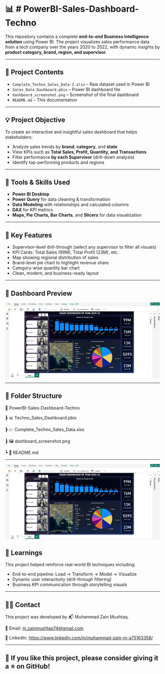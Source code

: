 # 📊 # PowerBI-Sales-Dashboard-Techno

This repository contains a complete **end-to-end Business Intelligence solution** using Power BI. The project visualizes sales performance data from a tech company over the years 2020 to 2022, with dynamic insights by **product category, brand, region, and supervisor**.

---

## 📁 Project Contents

- `Complete_Techno_Sales_Data-2.xlsx` – Raw dataset used in Power BI
- `Sales_Data_Dashboard.pbix` – Power BI dashboard file
- `dashboard_screenshot.png` – Screenshot of the final dashboard
- `README.md` – This documentation

---

## 💡 Project Objective

To create an interactive and insightful sales dashboard that helps stakeholders:
- Analyze sales trends by **brand**, **category**, and **state**
- View KPIs such as **Total Sales, Profit, Quantity, and Transactions**
- Filter performance **by each Supervisor** (drill-down analysis)
- Identify top-performing products and regions

---

## 🧰 Tools & Skills Used

- **Power BI Desktop**
- **Power Query** for data cleaning & transformation
- **Data Modeling** with relationships and calculated columns
- **DAX** for KPI metrics
- **Maps, Pie Charts, Bar Charts**, and **Slicers** for data visualization

---

## 📌 Key Features

- Supervisor-level drill-through (select any supervisor to filter all visuals)
- KPI Cards: Total Sales (99M), Total Profit (23M), etc.
- Map showing regional distribution of sales
- Brand-level pie chart to highlight revenue share
- Category-wise quantity bar chart
- Clean, modern, and business-ready layout

---

## 📸 Dashboard Preview

![Dashboard Screenshot](dashboard_screenshot.png)

---

## 📂 Folder Structure
📁 PowerBI-Sales-Dashboard-Techno

┣ 📊 Techno_Sales_Dashboard.pbix

┣ 📈 Complete_Techno_Sales_Data.xlsx

┣ 🖼️ dashboard_screenshot.png

┗ 📄 README.md

---
![Dashboard Screenshot](dashboard_screenshot.png)

## 🧠 Learnings

This project helped reinforce real-world BI techniques including:
- End-to-end pipeline: Load → Transform → Model → Visualize
- Dynamic user interactivity (drill-through filtering)
- Business KPI communication through storytelling visuals

---
## 🙋‍♂️ Contact

This project was developed by 📬 Muhammad Zain Mushtaq.

📧 Email: m.zainmushtaq74@gmail.com

🔗 LinkedIn: https://www.linkedin.com/in/muhammad-zain-m-a75163358/

---

## 🌟 If you like this project, please consider giving it a ⭐ on GitHub!
